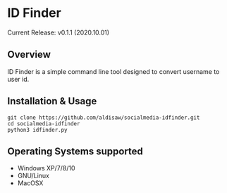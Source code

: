 # ID Finder
Current Release: v0.1.1 (2020.10.01)

## Overview
ID Finder is a simple command line tool designed to convert username to user id.

## Installation & Usage
```
git clone https://github.com/aldisaw/socialmedia-idfinder.git
cd socialmedia-idfinder
python3 idfinder.py
```
## Operating Systems supported
- Windows XP/7/8/10
- GNU/Linux
- MacOSX

